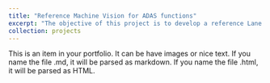 ```yaml
---
title: "Reference Machine Vision for ADAS functions"
excerpt: "The objective of this project is to develop a reference Lane Detection (LD) system that will provide a benchmark for evaluating different lane markings, sensors and perception algorithms. The goal is to create a system that will validate the effectiveness of lane markings as well as the vision algorithms through a systematic development of LD metrics, and testing of LD algorithms. A Safe-D UTC sponsored project.<br/><img src='/images/lane.png'>"
collection: projects
---
```


This is an item in your portfolio. It can be have images or nice text. If you name the file .md, it will be parsed as markdown. If you name the file .html, it will be parsed as HTML. 
